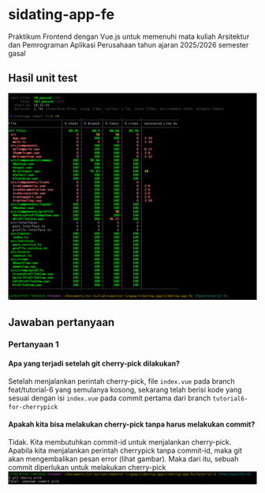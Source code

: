# sidating-app-fe

Praktikum Frontend dengan Vue.js untuk memenuhi mata kuliah Arsitektur dan Pemrograman Aplikasi Perusahaan tahun ajaran 2025/2026 semester gasal

## Hasil unit test
![alt text](image.png)

## Jawaban pertanyaan

### Pertanyaan 1
#### Apa yang terjadi setelah git cherry-pick dilakukan?
Setelah menjalankan perintah cherry-pick, file `index.vue` pada branch feat/tutorial-6 yang semulanya kosong, sekarang telah berisi kode yang sesuai dengan isi `index.vue` pada commit pertama dari branch `tutorial6-for-cherrypick` 

#### Apakah kita bisa melakukan cherry-pick tanpa harus melakukan commit?
Tidak. Kita membutuhkan commit-id untuk menjalankan cherry-pick. Apabila kita menjalankan perintah cherrypick tanpa commit-id, maka git akan mengembalikan pesan error (lihat gambar). Maka dari itu, sebuah commit diperlukan untuk melakukan cherry-pick
![alt text](image-1.png)
